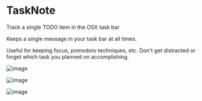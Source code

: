 # TaskNote
Track a single TODO item in the OSX task bar

Keeps a single message in your task bar at all times.

Useful for keeping focus, pomodoro techniques, etc.  Don't get distracted or forget which task you planned on accomplishing.

![image](https://cloud.githubusercontent.com/assets/699550/19671106/52561a9e-9a3a-11e6-8dc3-241d6ca7a947.png)

![image](https://cloud.githubusercontent.com/assets/699550/19671107/56aff970-9a3a-11e6-92aa-1c9a41a7b510.png)

![image](https://cloud.githubusercontent.com/assets/699550/19671110/5b749902-9a3a-11e6-9609-56210ab3ba90.png)
